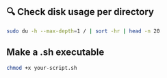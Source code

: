 ## 🔍 Check disk usage per directory
```sh
sudo du -h --max-depth=1 / | sort -hr | head -n 20
```

## Make a .sh executable 
```sh
chmod +x your-script.sh
```
